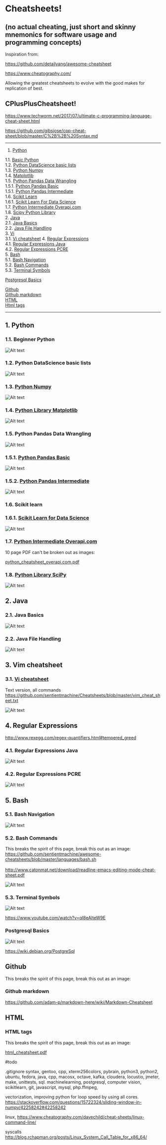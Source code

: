 # Cheatsheets!  

## (no actual cheating, just short and skinny mnemonics for software usage and programming concepts)



Inspiration from: 


https://github.com/detailyang/awesome-cheatsheet

https://www.cheatography.com/

Allowing the greatest cheatsheets to evolve with the good makes for replication of best.



## CPlusPlusCheatsheet!

https://www.techworm.net/2017/07/ultimate-c-programming-language-cheat-sheet.html

https://github.com/gibsjose/cpp-cheat-sheet/blob/master/C%2B%2B%20Syntax.md


- - -
1. [Python](#python)  

1.1. [Basic Python ](#basic_python)  
1.2. [Python DataScience basic lists](#python_data_science_basic_lists)  
1.3. [Python Numpy](#python_numpy)  
1.4.  [Matplotlib](#matplotlib)  
1.5. [Python Pandas Data Wrangling](#python_pandas)  
1.5.1. [Python Pandas Basic](#python_pandas_basic)  
1.5.1. [Python Pandas Intermediate](#python_pandas_intermediate)  
1.6. [Scikit Learn](#scikitlearn)  
1.6.1. [Scikit Learn For Data Science](#scikitlearn_for_data_science)  
1.7. [Python Intermediate Overapi.com](#python_intermediate_overapi)  
1.8.  [Scipy Python Library](#scipy_library)  
2. [Java](#java)  
2.1. [Java Basics](#java_basics)  
2.2. [Java File Handling](#java_file_handling)  
3. [Vi](#vi)  
3.1. [Vi cheatsheet](#vi_cheatsheet)
4. [Regular Expressions](#regular_expressions)  
4.1. [Regular Expressions Java](#regular_expressions_java)  
4.2. [Regular Expressions PCRE](#regular_expressions_pcre)  
5. [Bash](#bash)  
5.1. [Bash Navigation](#bash_navigation)  
5.2. [Bash Commands](#bash_commands)  
5.3. [Terminal Symbols](#terminal_symbols)  

[Postgresql Basics](#postgresql_basics)  

[Github](#github)  
[Github markdown](#github_markdown)  
[HTML](#html)  
[Html tags](#html_tags)  


- - -

<a name="python"></a>
## 1\.  Python

<a name="basic_python"></a>
### 1.1\.  Beginner Python
![Alt text](./basic_python_cheatsheet.png?raw=true "")



<a name="python_data_science_basic_lists"></a>
### 1.2\. Python DataScience basic lists
![Alt text](./python_data_science_cheatsheet.png?raw=true "")

<a name="python_numpy"></a>
### 1.3. [Python Numpy](#python_numpy)  
![Alt text](./numpy_cheasheet01.png?raw=true "")


<a name="matplotlib"></a>
### 1.4. [Python Library Matplotlib](#matplotlib)  
![Alt text](./matplotlib.png?raw=true "")

<a name="python_pandas"></a>
### 1.5\. Python Pandas Data Wrangling
![Alt text](./python_pandas_cheatsheet.png?raw=true "")

<a name="python_pandas_basic"></a>
### 1.5.1. [Python Pandas Basic](#python_pandas_basic)  
![Alt text](./python_pandas_basic.png?raw=true "")

<a name="python_pandas_intermediate"></a>
### 1.5.2. [Python Pandas Intermediate](#python_pandas_intermediate)  
![Alt text](./python_pandas_intermediate.png?raw=true "")


<a name="scikitlearn"></a>
### 1.6\. Scikit learn

<a name="scikitlearn_for_data_science"></a>
### 1.6.1. [Scikit Learn for Data Science](#scikitlearn_for_data_science)  
![Alt text](./scikit-learn_cheatsheet01.png?raw=true "")


<a name="python_intermediate_overapi"></a>
### 1.7. [Python Intermediate Overapi.com](#python_intermediate_overapi)  

10 page PDF can't be broken out as images:

<a href="./python_cheatsheet_overapi.com.pdf">python_cheatsheet_overapi.com.pdf</a>

<a name="scipy_library"></a>
### 1.8. [Python Library SciPy](#scipy_library)  
![Alt text](./scipy_cheatsheet01.png?raw=true "")


<a name="java"></a>
## 2\. Java

<a name="java_basics"></a>
### 2.1\. Java Basics
![Alt text](./java_cheatsheet01.png?raw=true "")

<a name="java_file_handling"></a>
### 2.2\. Java File Handling
![Alt text](./java_file_handling_cheatsheet.png?raw=true "")




<a name="vi"></a>
## 3\. Vim cheatsheet

<a name="vi_cheatsheet"></a>
### 3.1\. [Vi cheatsheet](#vi_cheatsheet)  

Text version, all commands
https://github.com/sentientmachine/Cheatsheets/blob/master/vim_cheat_sheet.txt


![Alt text](./vim_cheatsheet.png?raw=true "")




<a name="regular_expressions"></a>
## 4\. Regular Expressions

<a href="http://www.rexegg.com/regex-quantifiers.html#tempered_greed">http://www.rexegg.com/regex-quantifiers.html#tempered_greed</a>

<a name="regular_expressions_java"></a>
### 4.1\. Regular Expressions Java
![Alt text](./regular_expressions_java.png?raw=true "")

<a name="regular_expressions_pcre"></a>
### 4.2\. Regular Expressions PCRE
![Alt text](./regular_expressions_cheatsheet.png?raw=true "")




<a name="bash"></a>
## 5\. Bash




<a name="bash_navigation"></a>
### 5.1\. Bash Navigation

![Alt text](./bash_cheatsheet.png?raw=true "")



<a name="bash_commands"></a>
### 5.2\. Bash Commands

This breaks the spirit of this page, break this out as an image:
<a href="https://github.com/sentientmachine/awesome-cheatsheets/blob/master/languages/bash.sh">https://github.com/sentientmachine/awesome-cheatsheets/blob/master/languages/bash.sh</a>
<br><br>
<a href="http://www.catonmat.net/download/readline-emacs-editing-mode-cheat-sheet.pdf">http://www.catonmat.net/download/readline-emacs-editing-mode-cheat-sheet.pdf</a><br>

![Alt text](./basic_linux_commands.jpg?raw=true "")


<a name="terminal_symbols"></a>
### 5.3\. Terminal Symbols

![Alt text](./terminal_symbols_shorthand_cheatsheet.png?raw=true "")

https://www.youtube.com/watch?v=qI8eAlteW9E



<a name="postgresql_basics"></a>
### Postgresql Basics
![Alt text](./postgresql_basics.png?raw=true "")

https://wiki.debian.org/PostgreSql



<a name="github"></a>
## Github

This breaks the spirit of this page, break this out as an image:

<a name="github_markdown"></a>
### Github markdown 

<a href="https://github.com/adam-p/markdown-here/wiki/Markdown-Cheatsheet">https://github.com/adam-p/markdown-here/wiki/Markdown-Cheatsheet</a><br>



<a name="html"></a>
## HTML

<a name="html_tags"></a>
### HTML tags

This breaks the spirit of this page, break this out as an image:

<a href="./html_cheatsheet.pdf">html_cheatsheet.pdf</a>



#todo

.gitignore syntax, gentoo, cpp, xterm256colors, pybrain, python3, python2, ubuntu, fedora, java, cpp, macosx, octave, kafka, cloudera, locustio, jmeter, make, unittests, sql. machinelearning, postgresql, computer vision, scikitlearn, git, javascript, mysql, php.ffmpeg, 

vectorization, improving python for loop speed by using all cores. https://stackoverflow.com/questions/15722324/sliding-window-in-numpy/42258242#42258242

linux, https://www.cheatography.com/davechild/cheat-sheets/linux-command-line/

syscalls http://blog.rchapman.org/posts/Linux_System_Call_Table_for_x86_64/



